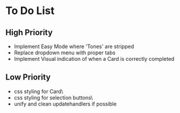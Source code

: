 # To Do List

## High Priority
* Implement Easy Mode where 'Tones' are stripped
* Replace dropdown menu with proper tabs
* Implement Visual indication of when a Card is correctly completed
## Low Priority
* css styling for Card\
* css styling for selection buttons\
* unify and clean updatehandlers if possible
